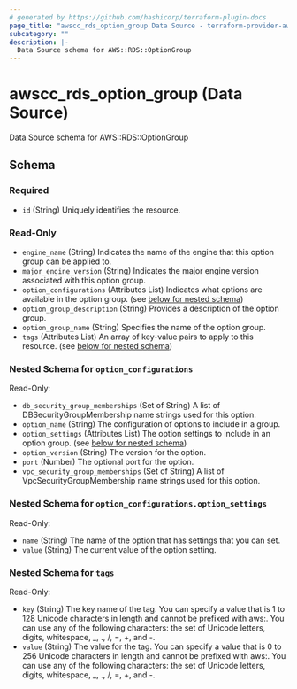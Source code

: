 ```yaml
---
# generated by https://github.com/hashicorp/terraform-plugin-docs
page_title: "awscc_rds_option_group Data Source - terraform-provider-awscc"
subcategory: ""
description: |-
  Data Source schema for AWS::RDS::OptionGroup
---
```


# awscc_rds_option_group (Data Source)

Data Source schema for AWS::RDS::OptionGroup



<!-- schema generated by tfplugindocs -->
## Schema

### Required

- `id` (String) Uniquely identifies the resource.

### Read-Only

- `engine_name` (String) Indicates the name of the engine that this option group can be applied to.
- `major_engine_version` (String) Indicates the major engine version associated with this option group.
- `option_configurations` (Attributes List) Indicates what options are available in the option group. (see [below for nested schema](#nestedatt--option_configurations))
- `option_group_description` (String) Provides a description of the option group.
- `option_group_name` (String) Specifies the name of the option group.
- `tags` (Attributes List) An array of key-value pairs to apply to this resource. (see [below for nested schema](#nestedatt--tags))

<a id="nestedatt--option_configurations"></a>
### Nested Schema for `option_configurations`

Read-Only:

- `db_security_group_memberships` (Set of String) A list of DBSecurityGroupMembership name strings used for this option.
- `option_name` (String) The configuration of options to include in a group.
- `option_settings` (Attributes List) The option settings to include in an option group. (see [below for nested schema](#nestedatt--option_configurations--option_settings))
- `option_version` (String) The version for the option.
- `port` (Number) The optional port for the option.
- `vpc_security_group_memberships` (Set of String) A list of VpcSecurityGroupMembership name strings used for this option.

<a id="nestedatt--option_configurations--option_settings"></a>
### Nested Schema for `option_configurations.option_settings`

Read-Only:

- `name` (String) The name of the option that has settings that you can set.
- `value` (String) The current value of the option setting.



<a id="nestedatt--tags"></a>
### Nested Schema for `tags`

Read-Only:

- `key` (String) The key name of the tag. You can specify a value that is 1 to 128 Unicode characters in length and cannot be prefixed with aws:. You can use any of the following characters: the set of Unicode letters, digits, whitespace, _, ., /, =, +, and -.
- `value` (String) The value for the tag. You can specify a value that is 0 to 256 Unicode characters in length and cannot be prefixed with aws:. You can use any of the following characters: the set of Unicode letters, digits, whitespace, _, ., /, =, +, and -.


